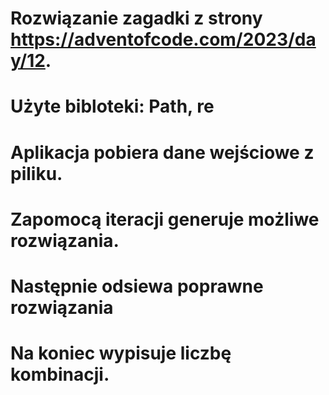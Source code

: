 # Rozwiązanie zagadki z strony https://adventofcode.com/2023/day/12.
# Użyte bibloteki: Path, re

# Aplikacja pobiera dane wejściowe z piliku.
# Zapomocą iteracji generuje możliwe rozwiązania.
# Następnie odsiewa poprawne rozwiązania
# Na koniec wypisuje liczbę kombinacji.
